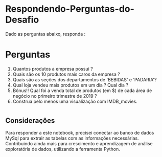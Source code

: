 # Respondendo-Perguntas-do-Desafio

Dado as perguntas abaixo, responda :
# Perguntas
1. Quantos produtos a empresa possui ?
2. Quais são os 10 produtos mais caros da empresa ?
3. Quais são as seções dos departamentos de 'BEBIDAS' e 'PADARIA'?
4. Qual loja vendeu mais produtos em um dia ? Qual dia ?
5. Bônus!! Qual foi a venda total de produtos (em $) de cada área de negócio no primeiro trimestre de 2019 ?
6. Construa pelo menos uma visualização com IMDB_movies.

# 

## Considerações
Para responder a este notebook, precisei conectar ao banco de dados MySql para extrair as tabelas com as informações necessárias. Contribuindo ainda mais para crescimento e aprendizagem de análise exploratória de dados, utilizando a ferramenta Python.
